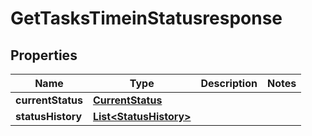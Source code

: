 

# GetTasksTimeinStatusresponse


## Properties

| Name | Type | Description | Notes |
|------------ | ------------- | ------------- | -------------|
|**currentStatus** | [**CurrentStatus**](CurrentStatus.md) |  |  |
|**statusHistory** | [**List&lt;StatusHistory&gt;**](StatusHistory.md) |  |  |



